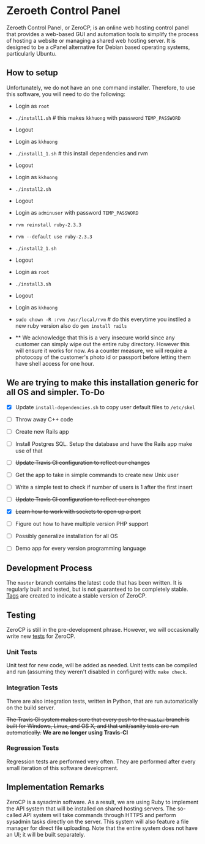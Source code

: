 Zeroeth Control Panel
=====================
Zeroeth Control Panel, or ZeroCP, is an online web hosting control panel that provides a web-based GUI and automation tools to simplify the process of hosting a website or managing a shared web hosting server. It is designed to be a cPanel alternative for Debian based operating systems, particularly Ubuntu.


How to setup
------------
Unfortunately, we do not have an one command installer. Therefore, to use this software, you will need to do the following:

- Login as `root`
- `./install1.sh`  # this makes `kkhuong` with password `TEMP_PASSWORD`
- Logout

- Login as `kkhuong`
- `./install1_1.sh`  # this install dependencies and rvm
- Logout

- Login as `kkhuong`
- `./install2.sh`
- Logout

- Login as `adminuser` with password `TEMP_PASSWORD`
- `rvm reinstall ruby-2.3.3`
- `rvm --default use ruby-2.3.3`
- `./install2_1.sh`
- Logout

- Login as `root`
- `./install3.sh`
- Logout

- Login as `kkhuong`
- `sudo chown -R :rvm /usr/local/rvm`  # do this everytime you instlled a new ruby version also do `gem install rails`
- ** We acknowledge that this is a very insecure world since any customer can simply wipe out the entire ruby directory. However this will ensure it works for now. As a counter measure, we will require a photocopy of the customer's photo id or passport before letting them have shell access for one hour.

We are trying to make this installation generic for all OS and simpler.
To-Do
-----
- [X] Update `install-dependencies.sh` to copy user default files to `/etc/skel`
- [ ] Throw away C++ code
- [ ] Create new Rails app
- [ ] Install Postgres SQL. Setup the database and have the Rails app make use of that
- [ ] ~~Update Travis CI configuration to reflect our changes~~
- [ ] Get the app to take in simple commands to create new Unix user
- [ ] Write a simple test to check if number of users is 1 after the first insert
- [ ] ~~Update Travis CI configuration to reflect our changes~~
- [X] ~~Learn how to work with sockets to open up a port~~
- [ ] Figure out how to have multiple version PHP support
- [ ] Possibly generalize installation for all OS
- [ ] Demo app for every version programming language


Development Process
-------------------
The `master` branch contains the latest code that has been written. It is regularly built and tested, but is not guaranteed to be completely stable. [Tags](https://github.com/kkhuong/ZeroCP/tags) are created to indicate a stable version of ZeroCP.


Testing
-------
ZeroCP is still in the pre-development phrase. However, we will occasionally write new [tests](test/) for ZeroCP.

### Unit Tests
Unit test for new code, will be added as needed. Unit tests can be compiled and run
(assuming they weren't disabled in configure) with: `make check`.

### Integration Tests
There are also integration tests, written
in Python, that are run automatically on the build server.

~~The Travis CI system makes sure that every push to the `master` branch is built for Windows, Linux, and OS X, and that unit/sanity tests are run automatically.~~ **We are no longer using Travis-CI**

### Regression Tests
Regression tests are performed very often. They are performed after every small iteration of this software development.

Implementation Remarks
----------------------
ZeroCP is a sysadmin software. As a result, we are using Ruby to implement the API system that will be installed on shared hosting servers. The so-called API system will take commands through HTTPS and perform sysadmin tasks directly on the server. This system will also feature a file manager for direct file uploading. Note that the entire system does not have an UI; it will be built separately.

